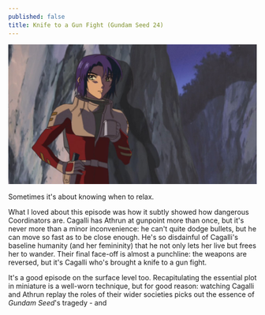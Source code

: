 ```yaml
---
published: false
title: Knife to a Gun Fight (Gundam Seed 24)
---
```

![](/kgf.jpg)

Sometimes it's about knowing when to relax.

What I loved about this episode was how it subtly showed how dangerous Coordinators are. Cagalli has Athrun at gunpoint more than once, but it's never more than a minor inconvenience: he can't quite dodge bullets, but he can move so fast as to be close enough. He's so disdainful of Cagalli's baseline humanity (and her femininity) that he not only lets her live but frees her to wander. Their final face-off is almost a punchline: the weapons are reversed, but it's Cagalli who's brought a knife to a gun fight.

It's a good episode on the surface level too. Recapitulating the essential plot in miniature is a well-worn technique, but for good reason: watching Cagalli and Athrun replay the roles of their wider societies picks out the essence of *Gundam Seed*'s tragedy - and 